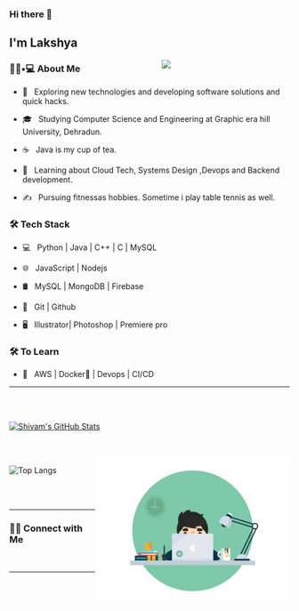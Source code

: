 
<!---
lakshyabhasin509/lakshyabhasin509 is a ✨ special ✨ repository because its `README.md` (this file) appears on your GitHub profile.
You can click the Preview link to take a look at your changes.
--->

### Hi there 👋<h2> I'm Lakshya </h2>

<img align='right' src="https://media.giphy.com/media/M9gbBd9nbDrOTu1Mqx/giphy.gif" width="230">

<h3> 👨🏻•💻 About Me </h3>



- 🤔 &nbsp; Exploring new technologies and developing software solutions and quick hacks.

- 🎓 &nbsp; Studying Computer Science and Engineering at Graphic era hill University, Dehradun.

- ☕ &nbsp; Java is my cup of tea.

- 🌱 &nbsp; Learning about Cloud Tech, Systems Design ,Devops and Backend development.

- ✍️ &nbsp; Pursuing fitnessas hobbies. Sometime i play table tennis as well.



<h3>🛠 Tech Stack</h3>



- 💻 &nbsp; Python | Java | C++ | C | MySQL

- 🌐 &nbsp; JavaScript | Nodejs 

- 🛢 &nbsp; MySQL | MongoDB | Firebase

- 🔧 &nbsp; Git | Github

- 🖥 &nbsp; Illustrator| Photoshop | Premiere pro




<h3>🛠 To Learn</h3>

- 🔧 &nbsp; AWS | Docker🐳 | Devops | CI/CD

<hr>



<br/><br/>

[![Shivam's GitHub Stats](https://github-readme-stats.vercel.app/api?username=lakshyabhasin509&show_icons=true)](https://github.com/lakshyabhasin509)

<br/>

<br/>

<img src="https://github.com/nirala69/nirala69/blob/master/70804f7e25b11f29db904f2fa7b4cd9d.gif" width="350" align='right'>

![Top Langs](https://github-readme-stats.vercel.app/api/top-langs/?username=lakshyabhasin509&show_icons=true)

<br><br>



<hr>



<h3> 🤝🏻 Connect with Me </h3>

<br>













<hr>



